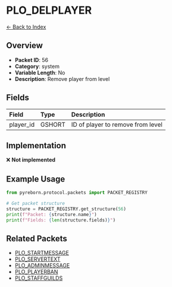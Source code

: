 # PLO_DELPLAYER

[← Back to Index](../index.md)

## Overview

- **Packet ID**: 56
- **Category**: system
- **Variable Length**: No
- **Description**: Remove player from level

## Fields

| Field | Type | Description |
|:------|:-----|:------------|
| player_id | GSHORT | ID of player to remove from level |

## Implementation

❌ **Not implemented**

## Example Usage

```python
from pyreborn.protocol.packets import PACKET_REGISTRY

# Get packet structure
structure = PACKET_REGISTRY.get_structure(56)
print(f"Packet: {structure.name}")
print(f"Fields: {len(structure.fields)}")
```

## Related Packets

- [PLO_STARTMESSAGE](PLO_STARTMESSAGE.md)
- [PLO_SERVERTEXT](PLO_SERVERTEXT.md)
- [PLO_ADMINMESSAGE](PLO_ADMINMESSAGE.md)
- [PLO_PLAYERBAN](PLO_PLAYERBAN.md)
- [PLO_STAFFGUILDS](PLO_STAFFGUILDS.md)
